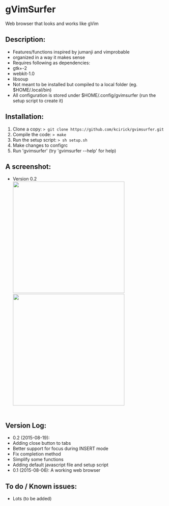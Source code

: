 # gVimSurfer

Web browser that looks and works like gVim


## Description:

  - Features/functions inspired by jumanji and vimprobable
  - organized in a way it makes sense
  - Requires following as dependencies:
   - gtk+-2
   - webkit-1.0
   - libsoup 
  - Not meant to be installed but compiled to a local folder (eg. $HOME/.local/bin)
   - All configuration is stored under $HOME/.config/gvimsurfer (run the setup script to create it)


## Installation:

  1. Clone a copy:
     `> git clone https://github.com/kcirick/gvimsurfer.git`
  2. Compile the code: 
     `> make`
  3. Run the setup script: 
     `> sh setup.sh`
  4. Make changes to configrc
  5. Run 'gvimsurfer' (try 'gvimsurfer --help' for help)


## A screenshot:

  - Version 0.2<br /> 
<a href='http://s6.postimg.org/yrjhkoqn5/Screenshot_190815_02_21_42_AM.png' target='_blank'><img src='http://s6.postimg.org/yrjhkoqn5/Screenshot_190815_02_21_42_AM.png' width="350" /></a>
<a href='http://s6.postimg.org/iukpnyy8x/Screenshot_190815_02_22_09_AM.png' target='_blank'><img src='http://s6.postimg.org/iukpnyy8x/Screenshot_190815_02_22_09_AM.png' width="350" /></a><br /><br />


## Version Log:

  - 0.2 (2015-08-19):
   - Adding close button to tabs
   - Better support for focus during INSERT mode
   - Fix completion method
   - Simplify some functions
   - Adding default javascript file and setup script
  - 0.1 (2015-08-06): A working web browser

## To do / Known issues:

  - Lots (to be added)

